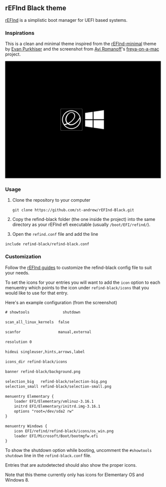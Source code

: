 ## rEFInd Black theme

[rEFInd](http://www.rodsbooks.com/refind/) is a simplistic boot manager for UEFI based systems. 

### Inspirations

This is a clean and minimal theme inspired from the [rEFInd-minimal](http://evanpurkhiser.com/rEFInd-minimal/) theme by [Evan Purkhiser](https://github.com/EvanPurkhiser) and the screenshot from [Avi Romanoff](https://github.com/aroman)'s [freya-on-a-mac](https://github.com/aroman/freya-on-a-mac) project.

![Screenshot](img/screenshot.bmp "rEFInd Black")

### Usage

1. Clone the repository to your computer

    `git clone https://github.com/st-andrew/rEFInd-Black.git`

2. Copy the refind-black folder (the one inside the project) into the same directory as your rEFInd efi executable (usually `/boot/EFI/refind/`).

3. Open the `refind.conf` file and add the line

`include refind-black/refind-black.conf`

### Customization

Follow the [rEFInd guides](http://www.rodsbooks.com/refind/) to customize the refind-black config file to suit your needs.

To set the icons for your entries you will want to add the `icon` option to each menuentry which points to the icon under `refind-black/icons` that you would like to use for that entry.

Here's an example configuration (from the screenshot)

````
# showtools               shutdown

scan_all_linux_kernels  false

scanfor                 manual,external

resolution 0

hideui singleuser,hints,arrows,label

icons_dir refind-black/icons

banner refind-black/background.png

selection_big   refind-black/selection-big.png
selection_small refind-black/selection-small.png

menuentry Elementary {
    loader EFI/Elementary/vmlinuz-3.16.1
    initrd EFI/Elementary/initrd.img-3.16.1
    options "root=/dev/sda2 rw"
}

menuentry Windows {
    icon EFI/refind/refind-black/icons/os_win.png
    loader EFI/Microsoft/Boot/bootmgfw.efi
}
````

To show the shutdown option while booting, uncomment the `#showtools shutdown` line in the `refind-black.conf` file.

Entries that are autodetected should also show the proper icons.

Note that this theme currently only has icons for Elementary OS and Windows 8.


